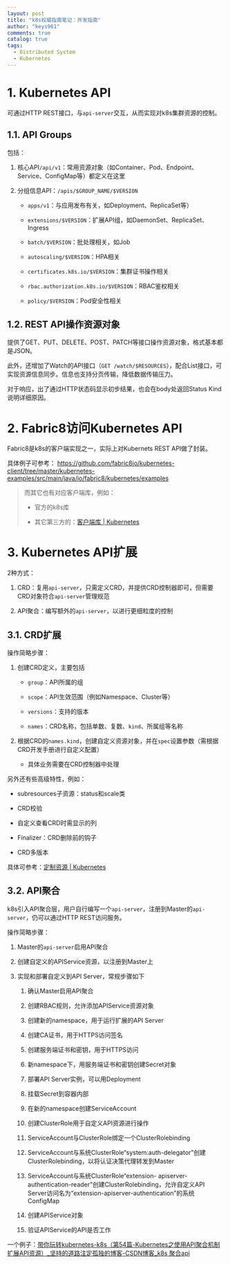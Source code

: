 ```yaml
---
layout: post
title: "k8s权威指南笔记：开发指南"
author: "keys961"
comments: true
catalog: true
tags:
  - Distributed System
  - Kubernetes
---
```


# 1. Kubernetes API

可通过HTTP REST接口，与`api-server`交互，从而实现对k8s集群资源的控制。

## 1.1. API Groups

包括：

1. 核心API`/api/v1`：常用资源对象（如Container、Pod、Endpoint、Service、ConfigMap等）都定义在这里

2. 分组信息API：`/apis/$GROUP_NAME/$VERSION`
   
   - `apps/v1`：与应用发布有关，如Deployment、ReplicaSet等）
   
   - `extensions/$VERSION`：扩展API组，如DaemonSet、ReplicaSet、Ingress
   
   - `batch/$VERSION`：批处理相关，如Job
   
   - `autoscaling/$VERSION`：HPA相关
   
   - `certificates.k8s.io/$VERSION`：集群证书操作相关
   
   - `rbac.authorization.k8s.io/$VERSION`：RBAC鉴权相关
   
   - `policy/$VERSION`：Pod安全性相关

## 1.2. REST API操作资源对象

提供了GET、PUT、DELETE、POST、PATCH等接口操作资源对象，格式基本都是JSON。

此外，还增加了Watch的API接口（`GET /watch/$RESOURCES`），配合List接口，可实现资源信息同步。信息也支持分页传输，降低数据传输压力。

对于响应，出了通过HTTP状态码显示初步结果，也会在body处返回Status Kind说明详细原因。

# 2. Fabric8访问Kubernetes API

Fabric8是k8s的客户端实现之一，实际上对Kubernets REST API做了封装。

具体例子可参考： https://github.com/fabric8io/kubernetes-client/tree/master/kubernetes-examples/src/main/java/io/fabric8/kubernetes/examples

> 而其它也有对应客户端库，例如：
> 
> - 官方的k8s库
> 
> - 其它第三方的：[客户端库 | Kubernetes](https://kubernetes.io/zh/docs/reference/using-api/client-libraries/)

# 3. Kubernetes API扩展

2种方式：

1. CRD：复用`api-server`，只需定义CRD，并提供CRD控制器即可，但需要CRD对象符合`api-server`管理规范

2. API聚合：编写额外的`api-server`，以进行更细粒度的控制

## 3.1. CRD扩展

操作简略步骤：

1. 创建CRD定义，主要包括
   
   - `group`：API所属的组
   
   - `scope`：API生效范围（例如Namespace、Cluster等）
   
   - `versions`：支持的版本
   
   - `names`：CRD名称，包括单数、复数、`kind`、所属组等名称

2. 根据CRD的`names.kind`，创建自定义资源对象，并在`spec`设置参数（需根据CRD开发手册进行自定义配置）
   
   - 具体业务需要在CRD控制器中处理

另外还有些高级特性，例如：

- subresources子资源：status和scale类

- CRD校验

- 自定义查看CRD时需显示的列

- Finalizer：CRD删除前的钩子

- CRD多版本

具体可参考：[定制资源 | Kubernetes](https://kubernetes.io/zh/docs/concepts/extend-kubernetes/api-extension/custom-resources/)

## 3.2. API聚合

k8s引入API聚合层，用户自行编写一个`api-server`，注册到Master的`api-server`，仍可以通过HTTP REST访问服务。

操作简略步骤：

1. Master的`api-server`启用API聚合

2. 创建自定义的APIService资源，以注册到Master上

3. 实现和部署自定义到API Server，常规步骤如下
   
   1. 确认Master启用API聚合
   
   2. 创建RBAC规则，允许添加APIService资源对象
   
   3. 创建新的namespace，用于运行扩展的API Server
   
   4. 创建CA证书，用于HTTPS访问签名
   
   5. 创建服务端证书和密钥，用于HTTPS访问
   
   6. 新namespace下，用服务端证书和密钥创建Secret对象
   
   7. 部署API Server实例，可以用Deployment
   
   8. 挂载Secret到容器内部
   
   9. 在新的namespace创建ServiceAccount
   
   10. 创建ClusterRole用于自定义API资源进行操作
   
   11. ServiceAccount与ClusterRole绑定一个ClusterRolebinding
   
   12. ServiceAccount与系统ClusterRole“system:auth-delegator”创建ClusterRolebinding，以将认证决策代理转发到Master
   
   13. ServiceAccount与系统ClusterRole“extension-
       apiserver-authentication-reader”创建ClusterRolebinding，允许自定义API Server访问名为“extension-apiserver-authentication”的系统ConfigMap
   
   14. 创建APIService对象
   
   15. 验证APIService的API是否工作

一个例子：[带你玩转kubernetes-k8s（第54篇-Kubernetes之使用API聚合机制扩展API资源）_坚持的道路注定孤独的博客-CSDN博客_k8s 聚合api](https://blog.csdn.net/qq_31136839/article/details/100183026)